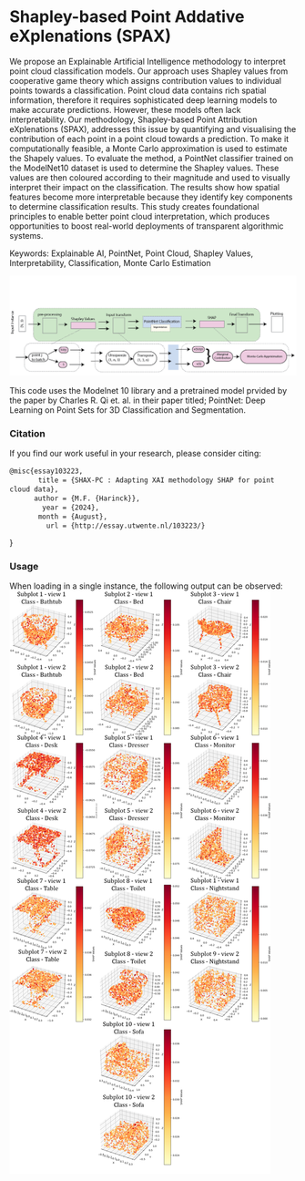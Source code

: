 # Shapley-based Point Addative eXplenations (SPAX)

We propose an Explainable Artificial Intelligence methodology to interpret point cloud classification models. Our approach uses Shapley values from cooperative game theory which assigns contribution values to individual points towards a classification. Point cloud data contains rich spatial information, therefore it requires sophisticated deep learning models to make accurate predictions. However, these models often lack interpretability. Our methodology, Shapley-based Point Attribution eXplenations (SPAX), addresses this issue by quantifying and visualising the contribution of each point in a point cloud towards a prediction. To make it computationally feasible, a Monte Carlo approximation is used to estimate the Shapely values. To evaluate the method, a PointNet classifier trained on the ModelNet10 dataset is used to determine the Shapley values. These values are then coloured according to their magnitude and used to visually interpret their impact on the classification. The results show how spatial features become more interpretable because they identify key components to determine classification results. This study creates foundational principles to enable better point cloud interpretation, which produces opportunities to boost real-world deployments of transparent algorithmic systems.

Keywords: Explainable AI, PointNet, Point Cloud, Shapley Values, Interpretability, Classification, Monte Carlo Estimation

![Image here](https://github.com/Mavisis/SHAP-for-Point-Cloud/blob/main/SHAX_PC_pipeline.png)


This code uses the Modelnet 10 library and a pretrained model prvided by the paper by Charles R. Qi et. al. in their paper titled; PointNet: Deep Learning on Point Sets for 3D Classification and Segmentation. 


### Citation
If you find our work useful in your research, please consider citing:

	@misc{essay103223,
           title = {SHAX-PC : Adapting XAI methodology SHAP for point cloud data},
          author = {M.F. {Harinck}},
            year = {2024},
           month = {August},
             url = {http://essay.utwente.nl/103223/}
        
}

### Usage
When loading in a single instance, the following output can be observed: 
![Image here](https://github.com/Mavisis/SHAP-for-Point-Cloud/blob/main/all_cls_mc_output(2).png)
